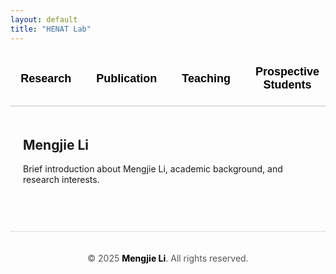 ```yaml
---
layout: default
title: "HENAT Lab"
---
```


<!-- Tab Navigation (No Background) -->
<div class="tab">
  <button class="tablinks active" onclick="openTab(event, 'MengjieLi')">Mengjie Li</button>
  <button class="tablinks" onclick="openTab(event, 'Research')">Research</button>
  <button class="tablinks" onclick="openTab(event, 'Publication')">Publication</button>
  <button class="tablinks" onclick="openTab(event, 'Teaching')">Teaching</button>
  <button class="tablinks" onclick="openTab(event, 'ProspectiveStudents')">Prospective Students</button>
  <button class="tablinks" onclick="openTab(event, 'HENATLab')">HENAT Lab</button>
</div>

<!-- Tab Content Sections -->
<div id="MengjieLi" class="tabcontent" style="display:block;">
  <h2>Mengjie Li</h2>
  <p>Brief introduction about Mengjie Li, academic background, and research interests.</p>
</div>

<div id="Research" class="tabcontent">
  <h2>Research</h2>
  <p>Describe your research interests, projects, and innovations.</p>
</div>

<div id="Publication" class="tabcontent">
  <h2>Publication</h2>
  <p>List of key publications with links to full papers.</p>
</div>

<div id="Teaching" class="tabcontent">
  <h2>Teaching</h2>
  <p>Details about the courses you teach and educational contributions.</p>
</div>

<div id="ProspectiveStudents" class="tabcontent">
  <h2>Prospective Students</h2>
  <p>Information for students interested in joining HENAT Lab.</p>
</div>

<div id="HENATLab" class="tabcontent">
  <h2>HENAT Lab</h2>
  <p>Introduction to the HENAT Lab, its mission, members, and ongoing projects.</p>
</div>

<!-- Footer Section -->
<footer>
  <p>© 2025 <a href="https://yourwebsite.com" target="_blank">Mengjie Li</a>. All rights reserved.</p>
</footer>

<!-- JavaScript for Tab Switching -->
<script>
  function openTab(evt, tabName) {
    var i, tabcontent, tablinks;
    tabcontent = document.getElementsByClassName("tabcontent");
    for (i = 0; i < tabcontent.length; i++) {
      tabcontent[i].style.display = "none";
    }
    tablinks = document.getElementsByClassName("tablinks");
    for (i = 0; i < tablinks.length; i++) {
      tablinks[i].className = tablinks[i].className.replace(" active", "");
    }
    document.getElementById(tabName).style.display = "block";
    evt.currentTarget.className += " active";
  }
</script>

<!-- CSS for Styling (No Background, Centered Tabs, Footer Styling) -->
<style>
  .tab {
    overflow: hidden;
    display: flex;
    justify-content: center;
    border-bottom: 2px solid #ddd;
    padding: 10px 0;
  }
  .tab button {
    background-color: transparent;
    border: none;
    outline: none;
    cursor: pointer;
    padding: 10px 20px;
    font-size: 18px;
    font-weight: bold;
    color: #000;
    transition: 0.3s;
  }
  .tab button:hover {
    text-decoration: underline;
  }
  .tab button.active {
    border-bottom: 3px solid #000;
  }
  .tabcontent {
    display: none;
    padding: 20px;
    text-align: left;
  }
  footer {
    text-align: center;
    padding: 20px;
    font-size: 14px;
    color: #555;
    margin-top: 40px;
    border-top: 1px solid #ddd;
  }
  footer a {
    color: #000;
    text-decoration: none;
    font-weight: bold;
  }
  footer a:hover {
    text-decoration: underline;
  }
</style>
